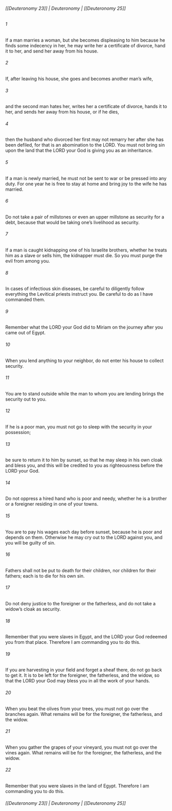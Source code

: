 ###### [[Deuteronomy 23]] | Deuteronomy | [[Deuteronomy 25]]

###### 1
If a man marries a woman, but she becomes displeasing to him because he finds some indecency in her, he may write her a certificate of divorce, hand it to her, and send her away from his house.
###### 2
If, after leaving his house, she goes and becomes another man’s wife,
###### 3
and the second man hates her, writes her a certificate of divorce, hands it to her, and sends her away from his house, or if he dies,
###### 4
then the husband who divorced her first may not remarry her after she has been defiled, for that is an abomination to the LORD. You must not bring sin upon the land that the LORD your God is giving you as an inheritance.
###### 5
If a man is newly married, he must not be sent to war or be pressed into any duty. For one year he is free to stay at home and bring joy to the wife he has married.
###### 6
Do not take a pair of millstones or even an upper millstone as security for a debt, because that would be taking one’s livelihood as security.
###### 7
If a man is caught kidnapping one of his Israelite brothers, whether he treats him as a slave or sells him, the kidnapper must die. So you must purge the evil from among you.
###### 8
In cases of infectious skin diseases, be careful to diligently follow everything the Levitical priests instruct you. Be careful to do as I have commanded them.
###### 9
Remember what the LORD your God did to Miriam on the journey after you came out of Egypt.
###### 10
When you lend anything to your neighbor, do not enter his house to collect security.
###### 11
You are to stand outside while the man to whom you are lending brings the security out to you.
###### 12
If he is a poor man, you must not go to sleep with the security in your possession;
###### 13
be sure to return it to him by sunset, so that he may sleep in his own cloak and bless you, and this will be credited to you as righteousness before the LORD your God.
###### 14
Do not oppress a hired hand who is poor and needy, whether he is a brother or a foreigner residing in one of your towns.
###### 15
You are to pay his wages each day before sunset, because he is poor and depends on them. Otherwise he may cry out to the LORD against you, and you will be guilty of sin.
###### 16
Fathers shall not be put to death for their children, nor children for their fathers; each is to die for his own sin.
###### 17
Do not deny justice to the foreigner or the fatherless, and do not take a widow’s cloak as security.
###### 18
Remember that you were slaves in Egypt, and the LORD your God redeemed you from that place. Therefore I am commanding you to do this.
###### 19
If you are harvesting in your field and forget a sheaf there, do not go back to get it. It is to be left for the foreigner, the fatherless, and the widow, so that the LORD your God may bless you in all the work of your hands.
###### 20
When you beat the olives from your trees, you must not go over the branches again. What remains will be for the foreigner, the fatherless, and the widow.
###### 21
When you gather the grapes of your vineyard, you must not go over the vines again. What remains will be for the foreigner, the fatherless, and the widow.
###### 22
Remember that you were slaves in the land of Egypt. Therefore I am commanding you to do this.

###### [[Deuteronomy 23]] | Deuteronomy | [[Deuteronomy 25]]
